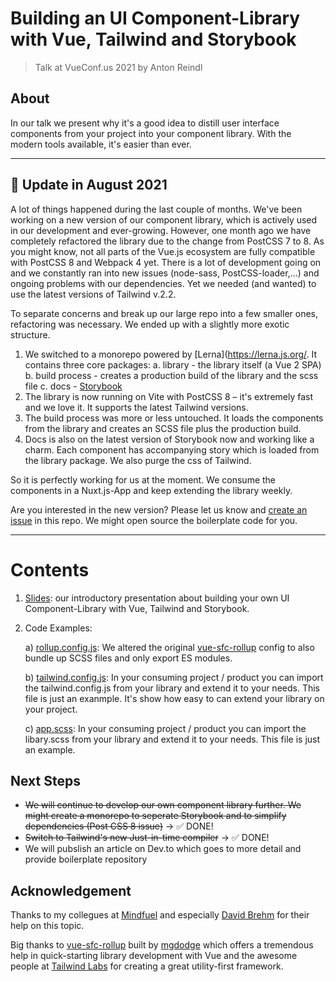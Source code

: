 # Building an UI Component-Library with Vue, Tailwind and Storybook

> Talk at VueConf.us 2021 by Anton Reindl

## About

In our talk we present why it's a good idea to distill user interface components from your project into your component library. With the modern tools available, it's easier than ever.

---

## 🚨 Update in August 2021

A lot of things happened during the last couple of months. We've been working on a new version of our component library, which is actively used in our development and ever-growing. However, one month ago we have completely refactored the library due to the change from PostCSS 7 to 8. As you might know, not all parts of the Vue.js ecosystem are fully compatible with PostCSS 8 and Webpack 4 yet. There is a lot of development going on and we constantly ran into new issues (node-sass, PostCSS-loader,...) and ongoing problems with our dependencies. Yet we needed (and wanted) to use the latest versions of Tailwind v.2.2.

To separate concerns and break up our large repo into a few smaller ones, refactoring was necessary. We ended up with a slightly more exotic structure.

1. We switched to a monorepo powered by [Lerna](https://lerna.js.org/. It contains three core packages:
   a. library - the library itself (a Vue 2 SPA)
   b. build process - creates a production build of the library and the scss file
   c. docs - [Storybook](https://storybook.js.org/)
2. The library is now running on Vite with PostCSS 8 – it's extremely fast and we love it. It supports the latest Tailwind versions.
3. The build process was more or less untouched. It loads the components from the library and creates an SCSS file plus the production build.
4. Docs is also on the latest version of Storybook now and working like a charm. Each component has accompanying story which is loaded from the library package. We also purge the css of Tailwind.

So it is perfectly working for us at the moment. We consume the components in a Nuxt.js-App and keep extending the library weekly.

Are you interested in the new version? Please let us know and [create an issue](https://github.com/areindl/vueconf-build-a-component-library/issues/new) in this repo. We might open source the boilerplate code for you.

---

# Contents

1. [Slides](): our introductory presentation about building your own UI Component-Library with Vue, Tailwind and Storybook.

2. Code Examples:

   a) [rollup.config.js](https://github.com/areindl/vueconf-build-a-component-library/blob/main/examples/rollup.config.js): We altered the original [vue-sfc-rollup](https://github.com/team-innovation/vue-sfc-rollup) config to also bundle up SCSS files and only export ES modules.

   b) [tailwind.config.js](https://github.com/areindl/vueconf-build-a-component-library/blob/main/examples/tailwind.config.js): In your consuming project / product you can import the tailwind.config.js from your library and extend it to your needs. This file is just an exanmple. It's show how easy to can extend your library on your project.

   c) [app.scss](https://github.com/areindl/vueconf-build-a-component-library/blob/main/examples/app.scss): In your consuming project / product you can import the libary.scss from your library and extend it to your needs. This file is just an example.

## Next Steps

- ~~We will continue to develop our own component library further. We might create a monorepo to seperate Storybook and to simplify dependencies (Post CSS 8 issue)~~ -> ✅ DONE!
- ~~Switch to Tailwind's new Just-in-time compiler~~ -> ✅ DONE!
- We will pubslish an article on Dev.to which goes to more detail and provide boilerplate repository

## Acknowledgement

Thanks to my collegues at [Mindfuel](htttps://mindfuel.ai) and especially [David Brehm](https://github.com/David-Brehm) for their help on this topic.

Big thanks to [vue-sfc-rollup](https://github.com/team-innovation/vue-sfc-rollup) built by [mgdodge](https://github.com/mgdodge) which offers a tremendous help in quick-starting library development with Vue and the awesome people at [Tailwind Labs](https://tailwindcss.com) for creating a great utility-first framework.
